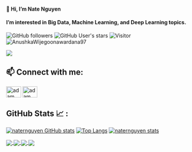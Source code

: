 #### 👋 Hi, I’m Nate Nguyen
#### I’m interested in Big Data, Machine Learning, and Deep Learning topics.

![GitHub followers](https://img.shields.io/github/followers/AnushkaWijegoonawardana97?style=social) ![GitHub User's stars](https://img.shields.io/github/stars/AnushkaWijegoonawardana97?style=social) ![Visitor](https://visitor-badge.laobi.icu/badge?page_id=AnushkaWijegoonawardana97.repoName) <img src="https://komarev.com/ghpvc/?username=AnushkaWijegoonawardana97" alt="AnushkaWijegoonawardana97" />

<a href="https://www.youtube.com/watch?v=dQw4w9WgXcQ"><img src="https://user-images.githubusercontent.com/73097560/115834477-dbab4500-a447-11eb-908a-139a6edaec5c.gif"></a>

## 📫 Connect with me: 
<p align="left">
  <a href="https://www.linkedin.com/in/nate-nguyen/" target="blank"><img align="center"
      src="https://raw.githubusercontent.com/rahuldkjain/github-profile-readme-generator/master/src/images/icons/Social/linked-in-alt.svg"
      alt="adam pithewan" height="30" width="40" /></a>
  <a href="https://www.facebook.com/nater.nguyen/" target="blank"><img align="center"
      src="https://raw.githubusercontent.com/rahuldkjain/github-profile-readme-generator/master/src/images/icons/Social/facebook.svg"
      alt="adam pithen wala" height="30" width="40" /></a>
</p>

## GitHub Stats 📈 :

<be>

[![naternguyen GitHub stats](https://github-readme-stats.vercel.app/api?username=naternguyen&theme=algolia)](https://github.com/naternguyen/github-readme-stats) [![Top Langs](https://github-readme-stats.vercel.app/api/top-langs/?username=naternguyen&theme=algolia)](https://github.com/naternguyen/github-readme-stats) [![naternguyen stats](https://github-readme-stats.vercel.app/api/wakatime?username=naternguyen&theme=algolia)](https://github.com/naternguyen/github-readme-stats)

<be>

<a href="https://github.com/naternguyen/RTFER">
  <!-- Change the `github-readme-stats.anuraghazra1.vercel.app` to `github-readme-stats.vercel.app`  -->
  <img align="center" src="https://github-readme-stats.anuraghazra1.vercel.app/api/pin/?username=uvipen&repo=RTFER&theme=gruvbox" />
</a>  

<a href="https://github.com/naternguyen/Unet-Segmentation">
  <!-- Change the `github-readme-stats.anuraghazra1.vercel.app` to `github-readme-stats.vercel.app`  -->
  <img align="center" src="https://github-readme-stats.anuraghazra1.vercel.app/api/pin/?username=uvipen&repo=Unet-Segmentation&theme=radical" />
</a>

<a href="https://github.com/naternguyen/ai_math_tutor">
  <!-- Change the `github-readme-stats.anuraghazra1.vercel.app` to `github-readme-stats.vercel.app`  -->
  <img align="center" src="https://github-readme-stats.anuraghazra1.vercel.app/api/pin/?username=uvipen&repo=ai_math_tutor&theme=merko" />
</a>   
<a href="https://github.com/naternguyen/natequeen.github.io">
  <!-- Change the `github-readme-stats.anuraghazra1.vercel.app` to `github-readme-stats.vercel.app`  -->
  <img align="center" src="https://github-readme-stats.anuraghazra1.vercel.app/api/pin/?username=uvipen&repo=natequeen.github.io&theme=cobalt" />
</a>



<!---
naternguyen/naternguyen is a ✨ special ✨ repository because its `README.md` (this file) appears on your GitHub profile.
You can click the Preview link to take a look at your changes.
--->

